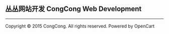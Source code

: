 ## 丛丛网站开发 CongCong Web Development
<hr>
 Copyright © 2015 CongCong. All rights reserved.
 Powered by OpenCart
